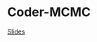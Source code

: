 # Coder-MCMC

[Slides](https://docs.google.com/presentation/d/14-bTluOrGECDzvzYvwIF6XSpsaQ-f-Jhp_iltWT0Yhc/edit?usp=sharing)
